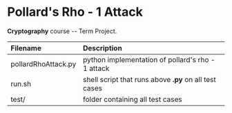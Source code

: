 # Pollard's Rho - 1 Attack

__Cryptography__ course -- Term Project.

| Filename | Description |
|:- |:- |
| pollardRhoAttack.py | python implementation of pollard's rho - 1 attack |
| run.sh | shell script that runs above __.py__ on all test cases |
| test/ | folder containing all test cases |